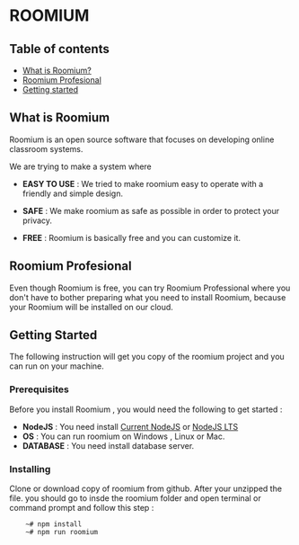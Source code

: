 # ROOMIUM

## Table of contents

- [What is Roomium?](#what-is-roomium)
- [Roomium Profesional](#roomium-profesional)
- [Getting started](#getting-started)

## What is Roomium

Roomium is an open source software that focuses on developing online classroom systems.

We are trying to make a system where

- **EASY TO USE** : We tried to make roomium easy to operate with a friendly and simple design.

- **SAFE** : We make roomium as safe as possible in order to protect your privacy.

- **FREE** : Roomium is basically free and you can customize it.

## Roomium Profesional

Even though Roomium is free, you can try Roomium Professional where you don't have to bother preparing what you need to install Roomium, because your Roomium will be installed on our cloud.

## Getting Started

The following instruction will get you copy of the roomium project and you can run on your machine.

### Prerequisites

Before you install Roomium , you would need the following to get started :
* **NodeJS** : You need install [Current NodeJS](https://nodejs.org/en/download/current/) or [NodeJS LTS](https://nodejs.org/en/download/)
* **OS** : You can run roomium on Windows , Linux or Mac.
* **DATABASE** : You need install database server.

### Installing 

Clone or download copy of roomium from github. After your unzipped the file. you should go to insde the roomium folder and open terminal or command prompt and follow this step :

```console
    ~# npm install
    ~# npm run roomium
```